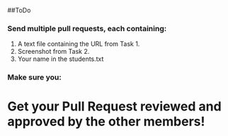 ##ToDo

### Send multiple pull requests, each containing:
1. A text file containing the URL from Task 1.
1. Screenshot from Task 2.
1. Your name in the students.txt

### Make sure you:
# Get your Pull Request reviewed and approved by the other members!
